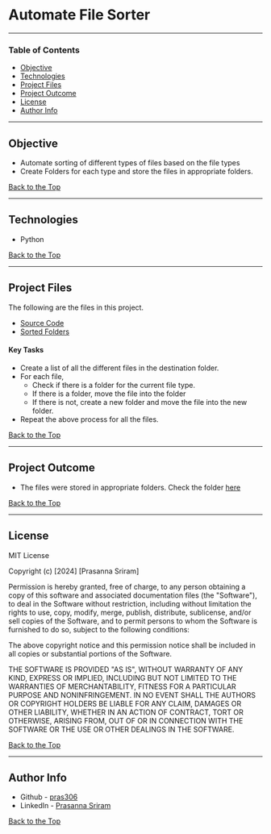 # Automate File Sorter

---

### Table of Contents

- [Objective](#objective)
- [Technologies](#technologies)
- [Project Files](#project-files)
- [Project Outcome](#project-outcome)
- [License](#license)
- [Author Info](#author-info)

---

## Objective

- Automate sorting of different types of files based on the file types
- Create Folders for each type and store the files in appropriate folders.

[Back to the Top](#automate-file-sorter)

---

## Technologies

- Python

[Back to the Top](#automate-file-sorter)

---

## Project Files

The following are the files in this project.

- [Source Code](AutomaticFileSorter.py)
- [Sorted Folders](Files)

#### Key Tasks

- Create a list of all the different files in the destination folder.
- For each file,
    - Check if there is a folder for the current file type.
    - If there is a folder, move the file into the folder
    - If there is not, create a new folder and move the file into the new folder.
- Repeat the above process for all the files.

[Back to the Top](#automate-file-sorter)

---

## Project Outcome

- The files were stored in appropriate folders. Check the folder [here](Files)

[Back to the Top](#automate-file-sorter)

---

## License

MIT License

Copyright (c) [2024] [Prasanna Sriram]

Permission is hereby granted, free of charge, to any person obtaining a copy
of this software and associated documentation files (the "Software"), to deal
in the Software without restriction, including without limitation the rights
to use, copy, modify, merge, publish, distribute, sublicense, and/or sell
copies of the Software, and to permit persons to whom the Software is
furnished to do so, subject to the following conditions:

The above copyright notice and this permission notice shall be included in all
copies or substantial portions of the Software.

THE SOFTWARE IS PROVIDED "AS IS", WITHOUT WARRANTY OF ANY KIND, EXPRESS OR
IMPLIED, INCLUDING BUT NOT LIMITED TO THE WARRANTIES OF MERCHANTABILITY,
FITNESS FOR A PARTICULAR PURPOSE AND NONINFRINGEMENT. IN NO EVENT SHALL THE
AUTHORS OR COPYRIGHT HOLDERS BE LIABLE FOR ANY CLAIM, DAMAGES OR OTHER
LIABILITY, WHETHER IN AN ACTION OF CONTRACT, TORT OR OTHERWISE, ARISING FROM,
OUT OF OR IN CONNECTION WITH THE SOFTWARE OR THE USE OR OTHER DEALINGS IN THE
SOFTWARE.

[Back to the Top](#automate-file-sorter)

---

## Author Info

- Github - [pras306](https://github.com/pras306)
- LinkedIn - [Prasanna Sriram](https://www.linkedin.com/in/prasanna-sriram/)

[Back to the Top](#automate-file-sorter)